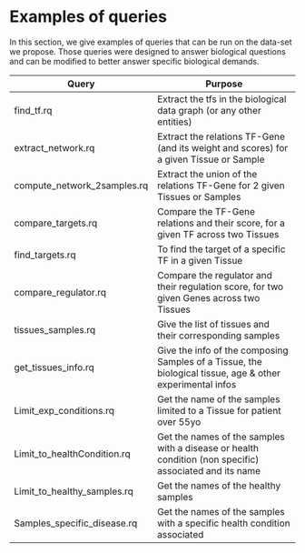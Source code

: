 # Examples of queries

In this section, we give examples of queries that can be run on the data-set we propose.
Those queries were designed to answer biological questions and can be modified to better answer specific biological demands.

| Query | Purpose |
|---|---|
|find_tf.rq|Extract the tfs in the biological data graph (or any other entities)|
|extract_network.rq| Extract the relations TF-Gene (and its weight and scores) for a given Tissue or Sample|
|compute_network_2samples.rq| Extract the union of the relations TF-Gene for 2 given Tissues or Samples |
|compare_targets.rq| Compare the TF-Gene relations and their score, for a given TF across two Tissues |
|find_targets.rq| To find the target of a specific TF in a given Tissue |
|compare_regulator.rq | Compare the regulator and their regulation score, for two given Genes across two Tissues |
|tissues_samples.rq| Give the list of tissues and their corresponding samples|
|get_tissues_info.rq|Give the info of the composing Samples of a Tissue, the biological tissue, age & other experimental infos|
|Limit_exp_conditions.rq| Get the name of the samples limited to a Tissue for patient over 55yo | 
|Limit_to_healthCondition.rq| Get the names of the samples with a disease or health condition (non specific) associated and its name |
|Limit_to_healthy_samples.rq| Get the names of the healthy samples |
|Samples_specific_disease.rq| Get the names of the samples with a specific health condition associated|

